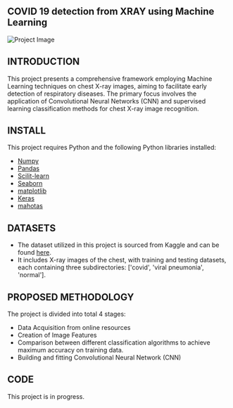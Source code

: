 ## COVID 19 detection from XRAY using Machine Learning
![Project Image](https://media.licdn.com/dms/image/C4D12AQEskcOH6Uldng/article-cover_image-shrink_423_752/0/1531990007400?e=1702512000&v=beta&t=i_NniTE-OA-KXrRgazElhtQ8Ku6qHGtLQkQ9I3Z2r-0)
## INTRODUCTION
This project presents a comprehensive framework employing Machine Learning techniques on chest X-ray images, aiming to facilitate early detection of respiratory diseases. The primary focus involves the application of Convolutional Neural Networks (CNN) and supervised learning classification methods for chest X-ray image recognition.
## INSTALL
This project requires Python and the following Python libraries installed:
* [Numpy](https://numpy.org/)
* [Pandas](https://pandas.pydata.org/)
* [Scilit-learn](https://scikit-learn.org/)
* [Seaborn](https://seaborn.pydata.org/)
* [matplotlib](https://matplotlib.org/)
* [Keras](https://keras.io/)
* [mahotas](https://mahotas.readthedocs.io/)
## DATASETS
* The dataset utilized in this project is sourced from Kaggle and can be found [here](https://www.kaggle.com/datasets/prashant268/chest-xray-covid19-pneumonia/data).
* It includes X-ray images of the chest, with training and testing datasets, each containing three subdirectories: ['covid', 'viral pneumonia', 'normal'].

## PROPOSED METHODOLOGY 
The project is divided into total 4 stages: 
* Data Acquisition from online resources 
* Creation of Image Features 
* Comparison between different classification algorithms to achieve maximum accuracy on training data.
* Building and fitting Convolutional Neural Network (CNN)

## CODE
This project is in progress.
